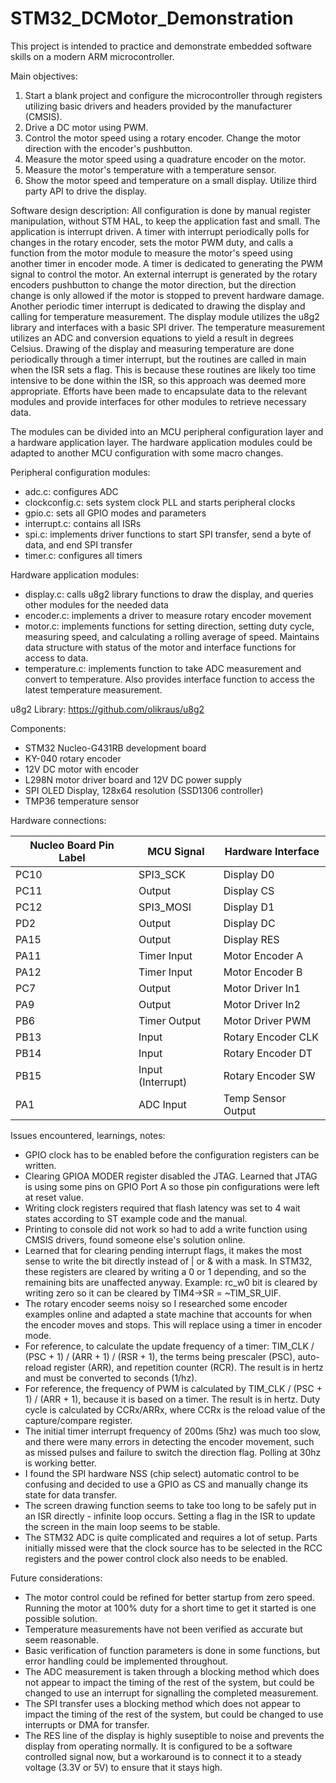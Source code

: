# STM32_DCMotor_Demonstration

This project is intended to practice and demonstrate embedded software skills on a modern ARM microcontroller.

Main objectives:
1. Start a blank project and configure the microcontroller through registers utilizing basic drivers and headers provided by the manufacturer (CMSIS).
2. Drive a DC motor using PWM.
3. Control the motor speed using a rotary encoder. Change the motor direction with the encoder's pushbutton. 
4. Measure the motor speed using a quadrature encoder on the motor.
5. Measure the motor's temperature with a temperature sensor.
6. Show the motor speed and temperature on a small display. Utilize third party API to drive the display.

Software design description:
All configuration is done by manual register manipulation, without STM HAL, to keep the application fast and small. The application is interrupt driven. A timer with interrupt periodically polls for changes in the rotary encoder, sets the motor PWM duty, and calls a function from the motor module to measure the motor's speed using another timer in encoder mode. A timer is dedicated to generating the PWM signal to control the motor. An external interrupt is generated by the rotary encoders pushbutton to change the motor direction, but the direction change is only allowed if the motor is stopped to prevent hardware damage. Another periodic timer interrupt is dedicated to drawing the display and calling for temperature measurement. The display module utilizes the u8g2 library and interfaces with a basic SPI driver. The temperature measurement utilizes an ADC and conversion equations to yield a result in degrees Celsius. Drawing of the display and measuring temperature are done periodically through a timer interrupt, but the routines are called in main when the ISR sets a flag. This is because these routines are likely too time intensive to be done within the ISR, so this approach was deemed more appropriate. Efforts have been made to encapsulate data to the relevant modules and provide interfaces for other modules to retrieve necessary data. 

The modules can be divided into an MCU peripheral configuration layer and a hardware application layer. The hardware application modules could be adapted to another MCU configuration with some macro changes.

Peripheral configuration modules:
- adc.c: configures ADC 
- clockconfig.c: sets system clock PLL and starts peripheral clocks
- gpio.c: sets all GPIO modes and parameters
- interrupt.c: contains all ISRs
- spi.c: implements driver functions to start SPI transfer, send a byte of data, and end SPI transfer
- timer.c: configures all timers

Hardware application modules:
- display.c: calls u8g2 library functions to draw the display, and queries other modules for the needed data
- encoder.c: implements a driver to measure rotary encoder movement
- motor.c: implements functions for setting direction, setting duty cycle, measuring speed, and calculating a rolling average of speed. Maintains data structure with status of the motor and interface functions for access to data.
- temperature.c: implements function to take ADC measurement and convert to temperature. Also provides interface function to access the latest temperature measurement.

u8g2 Library: https://github.com/olikraus/u8g2




Components:
- STM32 Nucleo-G431RB development board
- KY-040 rotary encoder
- 12V DC motor with encoder 
- L298N motor driver board and 12V DC power supply
- SPI OLED Display, 128x64 resolution (SSD1306 controller)
- TMP36 temperature sensor


Hardware connections:

| Nucleo Board Pin Label | MCU Signal  		| Hardware Interface |
|------------------------|------------------|--------------------|
| PC10                   | SPI3_SCK 	 	| Display D0         |
| PC11                   | Output  		    | Display CS         |
| PC12                   | SPI3_MOSI  		| Display D1         |
| PD2                    | Output    		| Display DC         |
| PA15                   | Output        	| Display RES        |
| PA11                   | Timer Input  	| Motor Encoder A    |
| PA12                   | Timer Input  	| Motor Encoder B    |
| PC7                    | Output    		| Motor Driver In1   |
| PA9                    | Output    		| Motor Driver In2   |
| PB6                    | Timer Output 	| Motor Driver PWM   |
| PB13                   | Input        	| Rotary Encoder CLK |
| PB14                   | Input            | Rotary Encoder DT  |
| PB15                   | Input (Interrupt)| Rotary Encoder SW  |
| PA1                    | ADC Input		| Temp Sensor Output |


Issues encountered, learnings, notes:
- GPIO clock has to be enabled before the configuration registers can be written.
- Clearing GPIOA MODER register disabled the JTAG. Learned that JTAG is using some pins on GPIO Port A so those pin configurations were left at reset value.
- Writing clock registers required that flash latency was set to 4 wait states according to ST example code and the manual.
- Printing to console did not work so had to add a write function using CMSIS drivers, found someone else's solution online.
- Learned that for clearing pending interrupt flags, it makes the most sense to write the bit directly instead of | or & with a mask. In STM32, these registers are cleared by writing a 0 or 1 depending, and so the remaining bits are unaffected anyway. Example: rc_w0 bit is cleared by writing zero so it can be cleared by TIM4->SR = ~TIM_SR_UIF.
- The rotary encoder seems noisy so I researched some encoder examples online and adapted a state machine that accounts for when the encoder moves and stops. This will replace using a timer in encoder mode.
- For reference, to calculate the update frequency of a timer: TIM_CLK / (PSC + 1) / (ARR + 1) / (RSR + 1), the terms being prescaler (PSC), auto-reload register (ARR), and repetition counter (RCR). The result is in hertz and must be converted to seconds (1/hz).
- For reference, the frequency of PWM is calculated by TIM_CLK / (PSC + 1) / (ARR + 1), because it is based on a timer. The result is in hertz. Duty cycle is calculated by CCRx/ARRx, where CCRx is the reload value of the capture/compare register. 
- The initial timer interrupt frequency of 200ms (5hz) was much too slow, and there were many errors in detecting the encoder movement, such as missed pulses and failure to switch the direction flag. Polling at 30hz is working better.
- I found the SPI hardware NSS (chip select) automatic control to be confusing and decided to use a GPIO as CS and manually change its state for data transfer.
- The screen drawing function seems to take too long to be safely put in an ISR directly - infinite loop occurs. Setting a flag in the ISR to update the screen in the main loop seems to be stable.
- The STM32 ADC is quite complicated and requires a lot of setup. Parts initially missed were that the clock source has to be selected in the RCC registers and the power control clock also needs to be enabled.

Future considerations:
- The motor control could be refined for better startup from zero speed. Running the motor at 100% duty for a short time to get it started is one possible solution.
- Temperature measurements have not been verified as accurate but seem reasonable.
- Basic verification of function parameters is done in some functions, but error handling could be implemented throughout.
- The ADC measurement is taken through a blocking method which does not appear to impact the timing of the rest of the system, but could be changed to use an interrupt for signalling the completed measurement.
- The SPI transfer uses a blocking method which does not appear to impact the timing of the rest of the system, but could be changed to use interrupts or DMA for transfer.
- The RES line of the display is highly suseptible to noise and prevents the display from operating normally. It is configured to be a software controlled signal now, but a workaround is to connect it to a steady voltage (3.3V or 5V) to ensure that it stays high.


